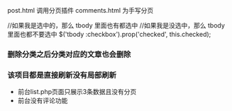 post.html 调用分页插件
comments.html 为手写分页

//如果我是选中的，那么 tbody 里面也有都选中
//如果我是没选中，那么 tbody 里面也都不要选中
$('tbody :checkbox').prop('checked', this.checked);

### 删除分类之后分类对应的文章也会删除
### 该项目都是直接刷新没有局部刷新
  - 前台list.php页面只展示3条数据且没有分页
  - 前台没有评论功能

